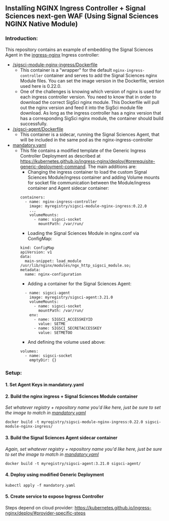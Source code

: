 ## Installing NGINX Ingress Controller + Signal Sciences next-gen WAF (Using Signal Sciences NGINX Native Module)

### Introduction:

This repository contains an example of embedding the Signal Sciences Agent in the [ingress-nginx](https://github.com/kubernetes/ingress-nginx) Ingress controller:

- [/sigsci-module-nginx-ingress/Dockerfile](/sigsci-module-nginx-ingress/Dockerfile)
  - This container is a "wrapper" for the default `nginx-ingress-controller` container and serves to add the Signal Sciences nginx Module files. You can set the image version in the Dockerfile, version used here is 0.22.0.
  - One of the challenges is knowing which version of nginx is used for each ingress controller version. You need to know that in order to download the correct SigSci nginx module. This Dockerfile will pull out the nginx version and feed it into the SigSci module file download.  As long as the ingress controller has a nginx version that has a corresponding SigSci nginx module, the container should build successfully.
- [/sigsci-agent/Dockerfile](/sigsci-agent/Dockerfile)
  - This container is a sidecar, running the Signal Sciences Agent, that will be included in the same pod as the nginx-ingress-controller
- [mandatory.yaml](mandatory.yaml)
  - This file contains a modified template of the Generic Ingress Controller Deployment as described at https://kubernetes.github.io/ingress-nginx/deploy/#prerequisite-generic-deployment-command. The main additions are:
    - Changing the ingress container to load the custom Signal Sciences Module/ingress container and adding Volume mounts for socket file communication between the Module/ingress container and Agent sidecar container:
    ```
    containers:
      - name: nginx-ingress-controller
        image: myregistry/sigsci-module-nginx-ingress:0.22.0
        ...
        volumeMounts:
          - name: sigsci-socket
            mountPath: /var/run/
    ```
    - Loading the Signal Sciences Module in nginx.conf via ConfigMap:
    ```
    kind: ConfigMap
    apiVersion: v1
    data:
      main-snippet: load_module /usr/lib/nginx/modules/ngx_http_sigsci_module.so;
    metadata:
      name: nginx-configuration
    ```
    - Adding a container for the Signal Sciences Agent:
    ```
      - name: sigsci-agent
        image: myregistry/sigsci-agent:3.21.0
        volumeMounts:
          - name: sigsci-socket
            mountPath: /var/run/
        env:
          - name: SIGSCI_ACCESSKEYID
            value: SETME
          - name: SIGSCI_SECRETACCESSKEY
            value: SETMETOO
    ```
    - And defining the volume used above:
    ```
    volumes:
      - name: sigsci-socket
        emptyDir: {}
    ```

### Setup:

#### 1. Set Agent Keys in mandatory.yaml

#### 2. Build the nginx ingress + Signal Sciences Module container 
*Set whatever registry + repository name you'd like here, just be sure to set the image to match in [mandatory.yaml](mandatory.yaml)*
```
docker build -t myregistry/sigsci-module-nginx-ingress:0.22.0 sigsci-module-nginx-ingress/
```

#### 3. Build the Signal Sciences Agent sidecar container
*Again, set whatever registry + repository name you'd like here, just be sure to set the image to match in [mandatory.yaml](mandatory.yaml)*
```
docker build -t myregistry/sigsci-agent:3.21.0 sigsci-agent/
```

#### 4. Deploy using modified Generic Deployment
```
kubectl apply -f mandatory.yaml
```

#### 5. Create service to expose Ingress Controller

Steps depend on cloud provider:
https://kubernetes.github.io/ingress-nginx/deploy/#provider-specific-steps
